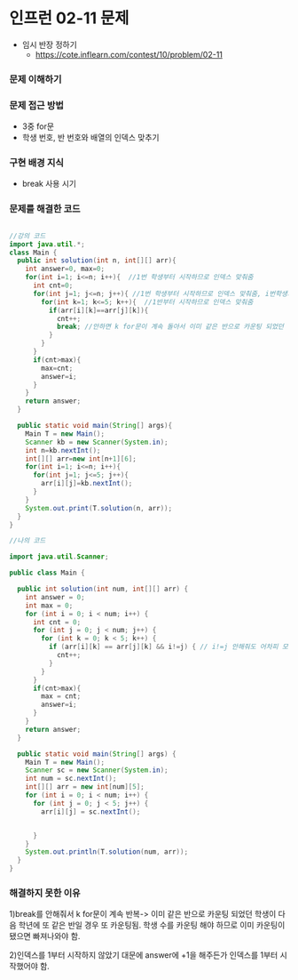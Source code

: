 # 인프런 02-11 문제
- 임시 반장 정하기
    - https://cote.inflearn.com/contest/10/problem/02-11

### 문제 이해하기

### 문제 접근 방법
- 3중 for문
- 학생 번호, 반 번호와 배열의 인덱스 맞추기
### 구현 배경 지식
- break 사용 시기

### 문제를 해결한 코드
```java

//강의 코드
import java.util.*;
class Main {
  public int solution(int n, int[][] arr){
    int answer=0, max=0;
    for(int i=1; i<=n; i++){  //1번 학생부터 시작하므로 인덱스 맞춰줌
      int cnt=0;
      for(int j=1; j<=n; j++){ //1번 학생부터 시작하므로 인덱스 맞춰줌, i번학생과 같은반을 한 학생 수를 카운팅
        for(int k=1; k<=5; k++){  //1반부터 시작하므로 인덱스 맞춰줌
          if(arr[i][k]==arr[j][k]){
            cnt++;
            break; //안하면 k for문이 계속 돌아서 이미 같은 반으로 카운팅 되었던 학생이 다음 학년에 또 같은 반일 경우 또 카운팅됨. 
          }
        }
      }
      if(cnt>max){
        max=cnt;
        answer=i;
      }
    }
    return answer;
  }

  public static void main(String[] args){
    Main T = new Main();
    Scanner kb = new Scanner(System.in);
    int n=kb.nextInt();
    int[][] arr=new int[n+1][6];
    for(int i=1; i<=n; i++){
      for(int j=1; j<=5; j++){
        arr[i][j]=kb.nextInt();
      }
    }
    System.out.print(T.solution(n, arr));
  }
}

//나의 코드

import java.util.Scanner;

public class Main {

  public int solution(int num, int[][] arr) {
    int answer = 0;
    int max = 0;
    for (int i = 0; i < num; i++) {
      int cnt = 0;
      for (int j = 0; j < num; j++) {
        for (int k = 0; k < 5; k++) {
          if (arr[i][k] == arr[j][k] && i!=j) { // i!=j 안해줘도 어차피 모든 학생이 동일하게 자기자신을 카운팅하므로 상관없음
            cnt++;
          }
        }
      }
      if(cnt>max){
        max = cnt;
        answer=i;
      }
    }
    return answer;
  }

  public static void main(String[] args) {
    Main T = new Main();
    Scanner sc = new Scanner(System.in);
    int num = sc.nextInt();
    int[][] arr = new int[num][5];
    for (int i = 0; i < num; i++) {
      for (int j = 0; j < 5; j++) {
        arr[i][j] = sc.nextInt();


      }
    }
    System.out.println(T.solution(num, arr));
  }
}

```

### 해결하지 못한 이유 
1)break를 안해줘서 k for문이 계속 반복-> 이미 같은 반으로 카운팅 되었던 학생이 다음 학년에 또 같은 반일 경우 또 카운팅됨. 
학생 수를 카운팅 해야 하므로 이미 카운팅이 됐으면 빠져나와야 함.

2)인덱스를 1부터 시작하지 않았기 대문에 answer에 +1을 해주든가 인덱스를 1부터 시작했어야 함.
